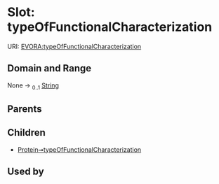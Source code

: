 
# Slot: typeOfFunctionalCharacterization



URI: [EVORA:typeOfFunctionalCharacterization](https://evora-project.eu/typeOfFunctionalCharacterization)


## Domain and Range

None &#8594;  <sub>0..1</sub> [String](types/String.md)

## Parents


## Children

 *  [Protein➞typeOfFunctionalCharacterization](Protein_typeOfFunctionalCharacterization.md)

## Used by

